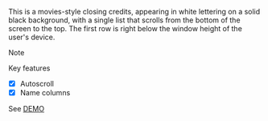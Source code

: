 This is a movies-style closing credits, appearing in white lettering on a solid black background, with a single list that scrolls from the bottom of the screen to the top. The first row is right below the window height of the user's device.
> [!NOTE]
> Key features
 -[x] Autoscroll
 -[x] Name columns

See [DEMO](https://kietpawpan.github.io/credit/)

